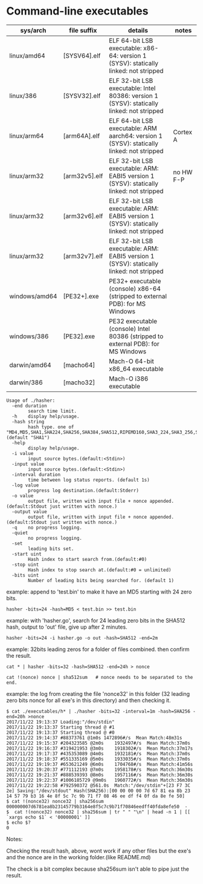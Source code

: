 # Command-line executables

|  sys/arch     |   file suffix      |           details                                                                         |    notes       |
|---------------|--------------------|-------------------------------------------------------------------------------------------|----------------|
| linux/amd64   | [SYSV64].elf       | ELF 64-bit LSB executable: x86-64: version 1 (SYSV): statically linked: not stripped      |                |
| linux/386     | [SYSV32].elf       | ELF 32-bit LSB executable: Intel 80386: version 1 (SYSV): statically linked: not stripped |                |
| linux/arm64   | [arm64A].elf       | ELF 64-bit LSB executable: ARM aarch64: version 1 (SYSV): statically linked: not stripped |   Cortex A     |
| linux/arm32   | [arm32v5].elf      | ELF 32-bit LSB executable: ARM: EABI5 version 1 (SYSV): statically linked: not stripped   |   no HW F-P    |
| linux/arm32   | [arm32v6].elf      | ELF 32-bit LSB executable: ARM: EABI5 version 1 (SYSV): statically linked: not stripped   |   		      |
| linux/arm32   | [arm32v7].elf      | ELF 32-bit LSB executable: ARM: EABI5 version 1 (SYSV): statically linked: not stripped   |  	          |
| windows/amd64 | [PE32+].exe        | PE32+ executable (console) x86-64 (stripped to external PDB): for MS Windows              |                |
| windows/386   | [PE32].exe         | PE32 executable (console) Intel 80386 (stripped to external PDB): for MS Windows          |                |
| darwin/amd64  | [macho64]          | Mach-O 64-bit x86_64 executable                                                           |                |
| darwin/386    | [macho32]          | Mach-O i386 executable                                                                    |                |

```
Usage of ./hasher:
  -end duration
    	search time limit.
  -h	display help/usage.
  -hash string
    	hash type. one of "MD4,MD5,SHA1,SHA224,SHA256,SHA384,SHA512,RIPEMD160,SHA3_224,SHA3_256,SHA3_384,SHA3_512,SHA512_224,SHA512_256" (default "SHA1")
  -help
    	display help/usage.
  -i value
    	input source bytes.(default:<Stdin>)
  -input value
    	input source bytes.(default:<Stdin>)
  -interval duration
    	time between log status reports. (default 1s)
  -log value
    	progress log destination.(default:Stderr)
  -o value
    	output file, written with input file + nonce appended.(default:Stdout just written with nonce.)
  -output value
    	output file, written with input file + nonce appended.(default:Stdout just written with nonce.)
  -q	no progress logging.
  -quiet
    	no progress logging.
  -set
    	leading bits set.
  -start uint
    	Hash index to start search from.(default:#0)
  -stop uint
    	Hash index to stop search at.(default:#0 = unlimited)
  -bits uint
    	Number of leading bits being searched for. (default 1)

```    	
 
example: append to 'test.bin' to make it have an MD5 starting with 24 zero bits.
```
hasher -bits=24 -hash=MD5 < test.bin >> test.bin
```

example: with 'hasher.go', search for 24 leading zero bits in the SHA512 hash, output to 'out' file, give up after 2 minutes.
```
hasher -bits=24 -i hasher.go -o out -hash=SHA512 -end=2m
```

example: 32bits leading zeros for a folder of files combined. then confirm the result.
```
cat * | hasher -bits=32 -hash=SHA512 -end=24h > nonce

cat !(nonce) nonce | sha512sum   # nonce needs to be separated to the end.
```

example: the log from creating the file 'nonce32' in this folder (32 leading zero bits nonce for all exe's in this directory) and then checking it.
```
$ cat ./executables/h* | ./hasher -bits=32 -interval=1m -hash=SHA256 -end=20h >nonce
2017/11/22 19:13:37 Loading:"/dev/stdin"
2017/11/22 19:13:37 Starting thread @ #1
2017/11/22 19:13:37 Starting thread @ #0
2017/11/22 19:14:37 #88373761 @1m0s	1472896#/s	Mean Match:48m31s
2017/11/22 19:15:37 #204323585 @2m0s	1932497#/s	Mean Match:37m0s
2017/11/22 19:16:37 #319421953 @3m0s	1918302#/s	Mean Match:37m17s
2017/11/22 19:17:37 #435353089 @4m0s	1932181#/s	Mean Match:37m0s
2017/11/22 19:18:37 #551335169 @5m0s	1933035#/s	Mean Match:37m0s
2017/11/22 19:19:37 #653621249 @6m0s	1704768#/s	Mean Match:41m56s
2017/11/22 19:20:37 #771112193 @7m0s	1958178#/s	Mean Match:36m30s
2017/11/22 19:21:37 #888539393 @8m0s	1957116#/s	Mean Match:36m30s
2017/11/22 19:22:37 #1006185729 @9m0s	1960772#/s	Mean Match:36m30s
2017/11/22 19:22:58 #792590372 @561.0s	Match:"/dev/stdin"+[23 F7 3C 2e] Saving:"/dev/stdout" Hash(SHA256):[00 00 00 00 7d 67 81 ea 8b 23 14 57 79 b3 16 4e 8f 5c 7c 9b 71 f7 08 46 ee df f4 0f da 8e fe 50]
$ cat !(nonce32) nonce32 | sha256sum
000000007d6781ea8b23145779b3164e8f5c7c9b71f70846eedff40fda8efe50  -
$  cat !(nonce32) nonce32 | sha256sum | tr " " "\n" | head -n 1 | [[ `xargs echo $1` < '00000001' ]]
$ echo $?
0
```
Notes: 

Checking the result hash, above, wont work if any other files but the exe's and the nonce are in the working folder.(like README.md)

The check is a bit complex because sha256sum isn't able to pipe just the result.

